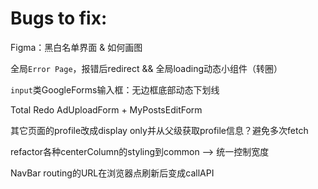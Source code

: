 # Bugs to fix:

Figma：黑白名单界面 & 如何画图

全局`Error Page`，报错后redirect && 全局loading动态小组件（转圈）

`input`类GoogleForms输入框：无边框底部动态下划线

Total Redo AdUploadForm + MyPostsEditForm

其它页面的profile改成display only并从父级获取profile信息？避免多次fetch

refactor各种centerColumn的styling到common --> 统一控制宽度

NavBar routing的URL在浏览器点刷新后变成callAPI





